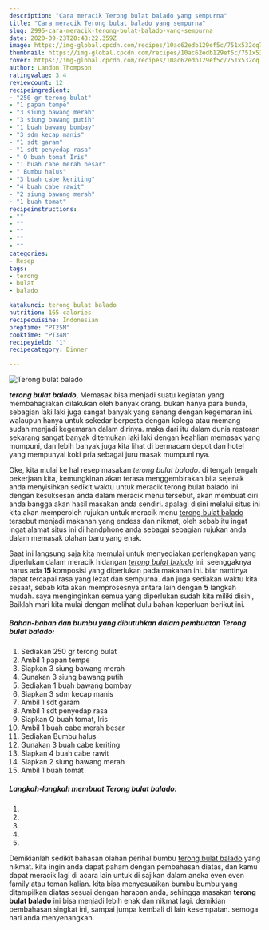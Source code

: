 ```yaml
---
description: "Cara meracik Terong bulat balado yang sempurna"
title: "Cara meracik Terong bulat balado yang sempurna"
slug: 2995-cara-meracik-terong-bulat-balado-yang-sempurna
date: 2020-09-23T20:48:22.359Z
image: https://img-global.cpcdn.com/recipes/10ac62edb129ef5c/751x532cq70/terong-bulat-balado-foto-resep-utama.jpg
thumbnail: https://img-global.cpcdn.com/recipes/10ac62edb129ef5c/751x532cq70/terong-bulat-balado-foto-resep-utama.jpg
cover: https://img-global.cpcdn.com/recipes/10ac62edb129ef5c/751x532cq70/terong-bulat-balado-foto-resep-utama.jpg
author: Landon Thompson
ratingvalue: 3.4
reviewcount: 12
recipeingredient:
- "250 gr terong bulat"
- "1 papan tempe"
- "3 siung bawang merah"
- "3 siung bawang putih"
- "1 buah bawang bombay"
- "3 sdm kecap manis"
- "1 sdt garam"
- "1 sdt penyedap rasa"
- " Q buah tomat Iris"
- "1 buah cabe merah besar"
- " Bumbu halus"
- "3 buah cabe keriting"
- "4 buah cabe rawit"
- "2 siung bawang merah"
- "1 buah tomat"
recipeinstructions:
- ""
- ""
- ""
- ""
- ""
categories:
- Resep
tags:
- terong
- bulat
- balado

katakunci: terong bulat balado 
nutrition: 165 calories
recipecuisine: Indonesian
preptime: "PT25M"
cooktime: "PT34M"
recipeyield: "1"
recipecategory: Dinner

---
```



![Terong bulat balado](https://img-global.cpcdn.com/recipes/10ac62edb129ef5c/751x532cq70/terong-bulat-balado-foto-resep-utama.jpg)

<b><i>terong bulat balado</i></b>, Memasak bisa menjadi suatu kegiatan yang membahagiakan dilakukan oleh banyak orang. bukan hanya para bunda, sebagian laki laki juga sangat banyak yang senang dengan kegemaran ini. walaupun hanya untuk sekedar berpesta dengan kolega atau memang sudah menjadi kegemaran dalam dirinya. maka dari itu dalam dunia restoran sekarang sangat banyak ditemukan laki laki dengan keahlian memasak yang mumpuni, dan lebih banyak juga kita lihat di bermacam depot dan hotel yang mempunyai koki pria sebagai juru masak mumpuni nya.



Oke, kita mulai ke hal resep masakan <i>terong bulat balado</i>. di tengah tengah pekerjaan kita, kemungkinan akan terasa menggembirakan bila sejenak anda menyisihkan sedikit waktu untuk meracik terong bulat balado ini. dengan kesuksesan anda dalam meracik menu tersebut, akan membuat diri anda bangga akan hasil masakan anda sendiri. apalagi disini melalui situs ini kita akan memperoleh rujukan untuk meracik menu <u>terong bulat balado</u> tersebut menjadi makanan yang endess dan nikmat, oleh sebab itu ingat ingat alamat situs ini di handphone anda sebagai sebagian rujukan anda dalam memasak olahan baru yang enak.


Saat ini langsung saja kita memulai untuk menyediakan perlengkapan yang diperlukan dalam meracik hidangan <u><i>terong bulat balado</i></u> ini. seenggaknya harus ada <b>15</b> komposisi yang diperlukan pada makanan ini. biar nantinya dapat tercapai rasa yang lezat dan sempurna. dan juga sediakan waktu kita sesaat, sebab kita akan memprosesnya antara lain dengan <b>5</b> langkah mudah. saya menginginkan semua yang diperlukan sudah kita miliki disini, Baiklah mari kita mulai dengan melihat dulu bahan keperluan berikut ini.

<!--inarticleads1-->

##### Bahan-bahan dan bumbu yang dibutuhkan dalam pembuatan Terong bulat balado:

1. Sediakan 250 gr terong bulat
1. Ambil 1 papan tempe
1. Siapkan 3 siung bawang merah
1. Gunakan 3 siung bawang putih
1. Sediakan 1 buah bawang bombay
1. Siapkan 3 sdm kecap manis
1. Ambil 1 sdt garam
1. Ambil 1 sdt penyedap rasa
1. Siapkan  Q buah tomat, Iris
1. Ambil 1 buah cabe merah besar
1. Sediakan  Bumbu halus
1. Gunakan 3 buah cabe keriting
1. Siapkan 4 buah cabe rawit
1. Siapkan 2 siung bawang merah
1. Ambil 1 buah tomat




<!--inarticleads2-->

##### Langkah-langkah membuat Terong bulat balado:

1. 
1. 
1. 
1. 
1. 




Demikianlah sedikit bahasan olahan perihal bumbu <u>terong bulat balado</u> yang nikmat. kita ingin anda dapat paham dengan pembahasan diatas, dan kamu dapat meracik lagi di acara lain untuk di sajikan dalam aneka even even family atau teman kalian. kita bisa menyesuaikan bumbu bumbu yang ditampilkan diatas sesuai dengan harapan anda, sehingga masakan <b>terong bulat balado</b> ini bisa menjadi lebih enak dan nikmat lagi. demikian pembahasan singkat ini, sampai jumpa kembali di lain kesempatan. semoga hari anda menyenangkan.
